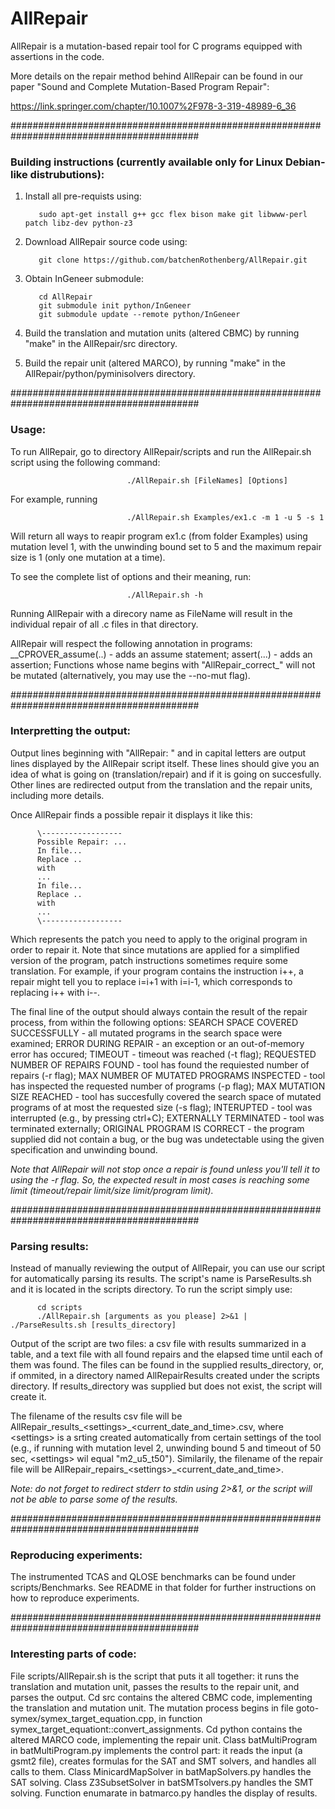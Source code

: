 # AllRepair

AllRepair is a mutation-based repair tool for C programs equipped with assertions in the code.

More details on the repair method behind AllRepair can be found in our paper
"Sound and Complete Mutation-Based Program Repair":

https://link.springer.com/chapter/10.1007%2F978-3-319-48989-6_36

##########################################################################################

### Building instructions (currently available only for Linux Debian-like distrubutions):

1. Install all pre-requists using:

          sudo apt-get install g++ gcc flex bison make git libwww-perl patch libz-dev python-z3

2. Download AllRepair source code using:

          git clone https://github.com/batchenRothenberg/AllRepair.git

3. Obtain InGeneer submodule:
          
          cd AllRepair
          git submodule init python/InGeneer
          git submodule update --remote python/InGeneer
          
4. Build the translation and mutation units (altered CBMC) by running "make" in the AllRepair/src directory.

5. Build the repair unit (altered MARCO), by running "make" in the AllRepair/python/pyminisolvers directory.

##########################################################################################

### Usage:

To run AllRepair, go to directory AllRepair/scripts and run the AllRepair.sh script using the following command:

                              ./AllRepair.sh [FileNames] [Options]

For example, running 

                              ./AllRepair.sh Examples/ex1.c -m 1 -u 5 -s 1

Will return all ways to reapir program ex1.c (from folder Examples) using mutation level 1, with the unwinding bound set to 5 and the maximum repair size is 1 (only one mutation at a time).

To see the complete list of options and their meaning, run:

                              ./AllRepair.sh -h
                              
Running AllRepair with a direcory name as FileName will result in the individual repair of all .c files in that directory.

AllRepair will respect the following annotation in programs:
__CPROVER_assume(..) - adds an assume statement;
assert(...) - adds an assertion;
Functions whose name begins with "AllRepair_correct\_" will not be mutated (alternatively, you may use the --no-mut flag).

##########################################################################################

### Interpretting the output:

Output lines beginning with "AllRepair: " and in capital letters are output lines displayed by the AllRepair script itself.
These lines should give you an idea of what is going on (translation/repair) and if it is going on succesfully.
Other lines are redirected output from the translation and the repair units, including more details.

Once AllRepair finds a possible repair it displays it like this:

          \------------------
          Possible Repair: ...
          In file... 
          Replace ..
          with
          ...
          In file... 
          Replace ..
          with
          ...
          \------------------
          
Which represents the patch you need to apply to the original program in order to repair it.
Note that since mutations are applied for a simplified version of the program, patch instructions sometimes require some translation.
For example, if your program contains the instruction i++, a repair might tell you to replace i=i+1 with i=i-1, which corresponds to replacing i++ with i--.

The final line of the output should always contain the result of the repair process, from within the following options:
SEARCH SPACE COVERED SUCCESSFULLY - all mutated programs in the search space were examined;
ERROR DURING REPAIR - an exception or an out-of-memory error has occured;
TIMEOUT - timeout was reached (-t flag);
REQUESTED NUMBER OF REPAIRS FOUND - tool has found the requiested number of repairs (-r flag);
MAX NUMBER OF MUTATED PROGRAMS INSPECTED - tool has inspected the requested number of programs (-p flag);
MAX MUTATION SIZE REACHED - tool has succesfully covered the search space of mutated programs of at most the requested size (-s flag);
INTERUPTED  - tool was interrupted (e.g., by pressing ctrl+C);
EXTERNALLY TERMINATED - tool was terminated externally;
ORIGINAL PROGRAM IS CORRECT - the program supplied did not contain a bug, or the bug was undetectable using the given specification and unwinding bound.

*Note that AllRepair will not stop once a repair is found unless you'll tell it to using the -r flag. So, the expected result in most cases is reaching some limit (timeout/repair limit/size limit/program limit).*


##########################################################################################

### Parsing results:

Instead of manually reviewing the output of AllRepair, you can use our script for automatically parsing its results.
The script's name is ParseResults.sh and it is located in the scripts directory.
To run the script simply use:

          cd scripts
          ./AllRepair.sh [arguments as you please] 2>&1 | ./ParseResults.sh [results_directory]
          
Output of the script are two files: a csv file with results summarized in a table, and a text file with all found repairs and the elapsed time until each of them was found.
The files can be found in the supplied results_directory, or, if ommited, in a directory named AllRepairResults created under the scripts directory.
If results_directory was supplied but does not exist, the script will create it.

The filename of the results csv file will be AllRepair\_results\_\<settings\>_\<current\_date\_and\_time\>.csv, where \<settings\> is a srting created automatically from certain settings of the tool (e.g., if running with mutation level 2, unwinding bound 5 and timeout of 50 sec, \<settings\> wil equal "m2\_u5\_t50").
Similarily, the filename of the repair file will be AllRepair\_repairs\_\<settings\>\_\<current\_date\_and\_time\>.

*Note: do not forget to redirect stderr to stdin using 2>&1, or the script will not be able to parse some of the results.*

##########################################################################################

### Reproducing experiments:

The instrumented TCAS and QLOSE benchmarks can be found under scripts/Benchmarks.
See README in that folder for further instructions on how to reproduce experiments.

##########################################################################################

### Interesting parts of code:

File scripts/AllRepair.sh is the script that puts it all together: it runs the translation and mutation unit, passes the results to the repair unit, and parses the output.
Cd src contains the altered CBMC code, implementing the translation and mutation unit. 
The mutation process begins in file goto-symex/symex_target_equation.cpp, in function symex_target_equationt::convert_assignments.
Cd python contains the altered MARCO code, implementing the repair unit.
Class batMultiProgram in batMultiProgram.py implements the control part: it reads the input (a gsmt2 file), creates formulas for the SAT and SMT solvers, and handles all calls to them.
Class MinicardMapSolver in batMapSolvers.py handles the SAT solving.
Class Z3SubsetSolver in batSMTsolvers.py handles the SMT solving.
Function enumarate in batmarco.py handles the display of results.
